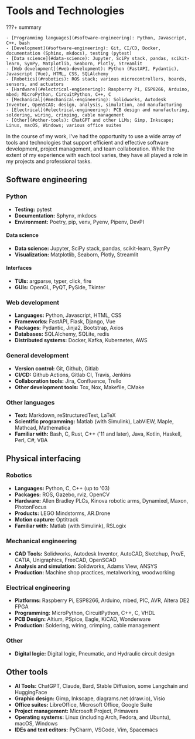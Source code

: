 # Tools and Technologies
???+ summary

    - [Programming languages](#software-engineering): Python, Javascript, C++, bash
    - [Development](#software-engineering): Git, CI/CD, Docker, documentation (Sphinx, mkdocs), testing (pytest)
    - [Data science](#data-science): Jupyter, SciPy stack, pandas, scikit-learn, SymPy, Matplotlib, Seaborn, Plotly, Streamlit
    - [Web development](#web-development): Python (FastAPI, Pydantic), Javascript (Vue), HTML, CSS, SQLAlchemy
    - [Robotics](#robotics): ROS stack; various microcontrollers, boards, sensors, and actuators
    - [Hardware](#electrical-engienering): Raspberry Pi, ESP8266, Arduino, mbed; MicroPython, CircuitPython, C++, C
    - [Mechanical](#mechanical-engineering): Solidworks, Autodesk Inventor, OpenSCAD; design, analysis, simulation, and manufacturing
    - [Electrical](#electrical-engineering): PCB design and manufacturing, soldering, wiring, crimping, cable management
    - [Other](#other-tools): ChatGPT and other LLMs; Gimp, Inkscape; Linux, macOS, Windows; various office suites

In the course of my work, I've had the opportunity to use a wide array of tools and technologies that support
efficient and effective software development, project management, and team collaboration.
While the extent of my experience with each tool varies, they have all played a role in my projects and professional tasks.

## Software engineering
### Python
- **Testing:** pytest
- **Documentation:** Sphynx, mkdocs
- **Environment:** Poetry, pip, venv, Pyenv, Pipenv, DevPI
#### Data science
- **Data science:** Jupyter, SciPy stack, pandas, scikit-learn, SymPy
- **Visualization:** Matplotlib, Seaborn, Plotly, Streamlit
#### Interfaces
- **TUIs:** argparse, typer, click, fire
- **GUIs:** OpenGL, PyQT, PySide, Tkinter
### Web development
- **Languages:** Python, Javascript, HTML, CSS
- **Frameworks:** FastAPI, Flask, Django, Vue
- **Packages:** Pydantic, Jinja2, Bootstrap, Axios
- **Databases:** SQLAlchemy, SQLite, redis
- **Distributed systems:** Docker, Kafka, Kubernetes, AWS
### General development
- **Version control:** Git, Github, Gitlab
- **CI/CD:** Github Actions, Gitlab CI, Travis, Jenkins
- **Collaboration tools:** Jira, Confluence, Trello
- **Other development tools:** Tox, Nox, Makefile, CMake
### Other languages
- **Text:** Markdown, reStructuredText, LaTeX
- **Scientific programming:** Matlab (with Simulink), LabVIEW, Maple, Mathcad, Mathematica
- **Familiar with:** Bash, C, Rust, C++ ('11 and later), Java, Kotlin, Haskell, Perl, C#, VBA

## Physical interfacing
### Robotics
- **Languages:** Python, C, C++ (up to '03)
- **Packages:** ROS, Gazebo, rviz, OpenCV
- **Hardware:** Allen Bradley PLCs, Kinova robotic arms, Dynamixel, Maxon, PhotonFocus
- **Products:** LEGO Mindstorms, AR.Drone
- **Motion capture:** Optitrack
- **Familiar with:** Matlab (with Simulink), RSLogix
### Mechanical engineering
- **CAD Tools:** Solidworks, Autodesk Inventor, AutoCAD, Sketchup, Pro/E, CATIA, Unigraphics, FreeCAD, OpenSCAD
- **Analysis and simulation:** Solidworks, Adams View, ANSYS
- **Production:** Machine shop practices, metalworking, woodworking
### Electrical engineering
- **Platforms:** Raspberry Pi, ESP8266, Arduino, mbed, PIC, AVR, Altera DE2 FPGA
- **Programming:** MicroPython, CircuitPython, C++, C, VHDL
- **PCB Design:** Altium, PSpice, Eagle, KiCAD, Wonderware
- **Production:** Soldering, wiring, crimping, cable management
### Other
- **Digital logic:** Digital logic, Pneumatic, and Hydraulic circuit design

## Other tools
- **AI Tools:** ChatGPT, Claude, Bard, Stable Diffusion, some Langchain and HuggingFace
- **Graphic design:** Gimp, Inkscape, diagrams.net (draw.io), Visio
- **Office suites:** LibreOffice, Microsoft Office, Google Suite
- **Project management:** Microsoft Project, Primavera
- **Operating systems:** Linux (including Arch, Fedora, and Ubuntu), macOS, Windows
- **IDEs and text editors:** PyCharm, VSCode, Vim, Spacemacs
